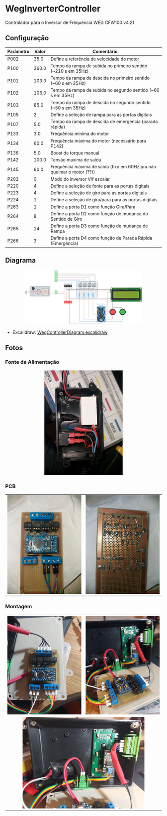 # WegInverterController

Controlador para o Inversor de Frequencia WEG CFW100 v4.21

## Configuração

| Parâmetro | Valor | Comentário                                                             |
| --------- | ----- | ---------------------------------------------------------------------- |
| P002      | 35.0  | Define a referência de velocidade do motor                             |
| P100      | 360.0 | Tempo da rampa de subida no primeiro sentido (~210 s em 35Hz)          |
| P101      | 103.0 | Tempo da rampa de descida no primeiro sentido (~60 s em 35Hz)          |
| P102      | 106.0 | Tempo da rampa de subida no segundo sentido (~60 s em 35Hz)            |
| P103      | 85.0  | Tempo da rampa de descida no segundo sentido (~50 s em 35Hz)           |
| P105      | 2     | Define a seleção de rampa para as portas digitais                      |
| P107      | 5.0   | Tempo da rampa de descida de emergencia (parada rápida)                |
| P133      | 3.0   | Frequência mínima do motor                                             |
| P134      | 60.0  | Frequência máxima do motor (necessário para P142)                      |
| P136      | 5.0   | Boost de torque manual                                                 |
| P142      | 100.0 | Tensão maxima de saída                                                 |
| P145      | 60.0  | Frequência máxima de saída (fixo em 60Hz pra não queimar o motor (??)) |
| P202      | 0     | Modo do inversor V/f escalar                                           |
| P220      | 4     | Define a seleção de fonte para as portas digitais                      |
| P223      | 4     | Define a seleção de giro para as portas digitais                       |
| P224      | 1     | Define a seleção de gira/para para as portas digitais                  |
| P263      | 1     | Define a porta D1 como função Gira/Para                                |
| P264      | 8     | Define a porta D2 como função de mudança do Sentido de Giro            |
| P265      | 14    | Define a porta D3 como função de mudança de Rampa                      |
| P266      | 3     | Define a porta D4 como função de Parada Rápida (Emergência)            |

## Diagrama

<p align="center">
  <img src="Docs/WegControllerDiagram.png" alt="Diagrama" width="75%">
</p>

- Excalidraw: [WegControllerDiagram.excalidraw](Docs/WegControllerDiagram.excalidraw)

## Fotos

### Fonte de Alimentação

<p align="center">
  <img src="Docs/Photos/PowerSupply.jpg" alt="Fonte de Alimentação" width="50%">
</p>

### PCB

<table>
  <tr>
    <td align="center">
      <img src="Docs/Photos/PCB_Front.jpg" alt="PCB Frente">
    </td>
    <td align="center">
      <img src="Docs/Photos/PCB_Back.jpg" alt="PCB Verso">
    </td>
  </tr>
</table>

### Montagem

<table>
  <tr>
    <td align="center">
      <img src="Docs/Photos/Mounted_PCB.jpg" alt="Montagem da PCB">
    </td>
    <td align="center">
      <img src="Docs/Photos/Mounted_All.jpg" alt="Montagem completa">
    </td>
  </tr>
  <tr>
    <td colspan="2" align="center">
      <img src="Docs/Photos/Mounted_Front.jpg" alt="Montagem do Painel Frontal" width="80%">
    </td>
  </tr>
</table>
